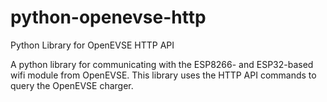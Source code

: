# python-openevse-http
Python Library for OpenEVSE HTTP API

A python library for communicating with the ESP8266- and ESP32-based wifi module from OpenEVSE. This library uses the HTTP API commands to query the OpenEVSE charger.
